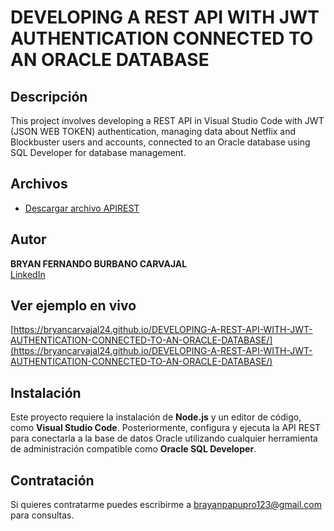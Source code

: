 # DEVELOPING A REST API WITH JWT AUTHENTICATION CONNECTED TO AN ORACLE DATABASE

## Descripción
This project involves developing a REST API in Visual Studio Code with JWT (JSON WEB TOKEN) authentication, managing data about Netflix and Blockbuster users and accounts, connected to an Oracle database using SQL Developer for database management.

## Archivos

- [Descargar archivo APIREST](personas_usuario_apirest_node.js.zip)

## Autor
**BRYAN FERNANDO BURBANO CARVAJAL**  
[LinkedIn](https://www.linkedin.com/in/bryanburbanocarvajal)  

## Ver ejemplo en vivo
[https://bryancarvajal24.github.io/DEVELOPING-A-REST-API-WITH-JWT-AUTHENTICATION-CONNECTED-TO-AN-ORACLE-DATABASE/](https://bryancarvajal24.github.io/DEVELOPING-A-REST-API-WITH-JWT-AUTHENTICATION-CONNECTED-TO-AN-ORACLE-DATABASE/)

## Instalación
Este proyecto requiere la instalación de **Node.js** y un editor de código, como **Visual Studio Code**. Posteriormente, configura y ejecuta la API REST para conectarla a la base de datos Oracle utilizando cualquier herramienta de administración compatible como **Oracle SQL Developer**.


## Contratación
Si quieres contratarme puedes escribirme a brayanpapupro123@gmail.com para consultas.
